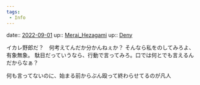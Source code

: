 ```yaml
---
tags:
 - Info
---
```


date:: [2022-09-01](Daily_Note/2022-09-01.md)
up:: [Merai_Hezagami](../Bar/Novel/Nacaria/Merai_Hezagami.md)
up:: [Deny](../Bar/Novel/Topics/Deny.md)

イカレ野郎だ？　何考えてんだか分かんねぇか？
そんなら私をのしてみろよ、有象無象。
駄目だっていうなら、行動で言ってみろ。口では何とでも言えるんだからなぁ？

何も言ってないのに、始まる前からぶん殴って終わらせてるのが凡人